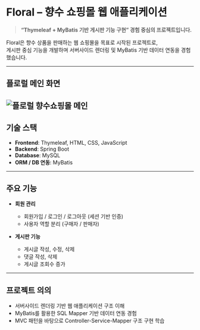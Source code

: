 # Floral – 향수 쇼핑몰 웹 애플리케이션

> **“Thymeleaf + MyBatis 기반 게시판 기능 구현” 경험 중심의 프로젝트입니다.**

Floral은 향수 상품을 판매하는 웹 쇼핑몰을 목표로 시작된 프로젝트로,  
게시판 중심 기능을 개발하며 서버사이드 렌더링 및 MyBatis 기반 데이터 연동을 경험했습니다.

---
## 플로럴 메인 화면
![플로럴 향수쇼핑몰 메인](https://github.com/user-attachments/assets/a35e1ad5-0c65-46ba-ba2d-743ceaa901c1)
---

## 기술 스택

- **Frontend**: Thymeleaf, HTML, CSS, JavaScript  
- **Backend**: Spring Boot  
- **Database**: MySQL  
- **ORM / DB 연동**: MyBatis

---

## 주요 기능

- **회원 관리**
  - 회원가입 / 로그인 / 로그아웃 (세션 기반 인증)
  - 사용자 역할 분리 (구매자 / 판매자)

- **게시판 기능**
  - 게시글 작성, 수정, 삭제
  - 댓글 작성, 삭제
  - 게시글 조회수 증가

---

## 프로젝트 의의

- 서버사이드 렌더링 기반 웹 애플리케이션 구조 이해
- MyBatis를 활용한 SQL Mapper 기반 데이터 연동 경험
- MVC 패턴을 바탕으로 Controller-Service-Mapper 구조 구현 학습
